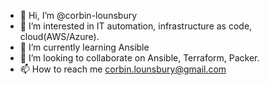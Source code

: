 - 👋 Hi, I’m @corbin-lounsbury
- 👀 I’m interested in IT automation, infrastructure as code, cloud(AWS/Azure). 
- 🌱 I’m currently learning Ansible
- 💞️ I’m looking to collaborate on Ansible, Terraform, Packer. 
- 📫 How to reach me corbin.lounsbury@gmail.com

<!---
corbin-lounsbury/corbin-lounsbury is a ✨ special ✨ repository because its `README.md` (this file) appears on your GitHub profile.
You can click the Preview link to take a look at your changes.
--->
